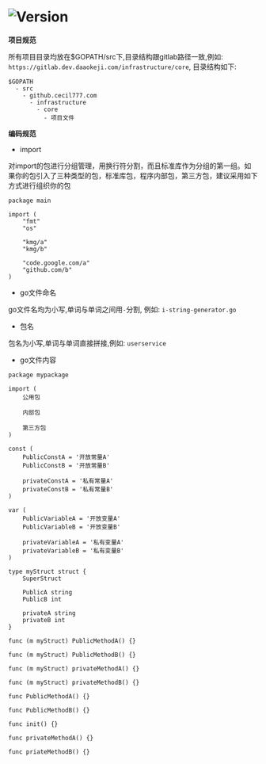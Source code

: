 # ![Version](https://img.shields.io/badge/version-0.0.9-green.svg)

**项目规范**

所有项目目录均放在$GOPATH/src下,目录结构跟gitlab路径一致,例如: `https://gitlab.dev.daaokeji.com/infrastructure/core`, 目录结构如下:
```
$GOPATH
  - src
    - github.cecil777.com
      - infrastructure
        - core
          - 项目文件
```

**编码规范**

- import

对import的包进行分组管理，用换行符分割，而且标准库作为分组的第一组。如果你的包引入了三种类型的包，标准库包，程序内部包，第三方包，建议采用如下方式进行组织你的包
```
package main

import (
    "fmt"
    "os"

    "kmg/a"
    "kmg/b"

    "code.google.com/a"
    "github.com/b"
)
```

- go文件命名

go文件名均为小写,单词与单词之间用`-`分割, 例如: `i-string-generator.go`

- 包名

包名为小写,单词与单词直接拼接,例如: `userservice`

- go文件内容

```
package mypackage

import (
    公用包

    内部包

    第三方包
)

const (
    PublicConstA = '开放常量A'
    PublicConstB = '开放常量B'

    privateConstA = '私有常量A'
    privateConstB = '私有常量B'
)

var (
    PublicVariableA = '开放变量A'
    PublicVariableB = '开放变量B'

    privateVariableA = '私有变量A'
    privateVariableB = '私有变量B'
)

type myStruct struct {
    SuperStruct

    PublicA string
    PublicB int

    privateA string
    privateB int
}

func (m myStruct) PublicMethodA() {}

func (m myStruct) PublicMethodB() {}

func (m myStruct) privateMethodA() {}

func (m myStruct) privateMethodB() {}

func PublicMethodA() {}

func PublicMethodB() {}

func init() {}

func privateMethodA() {}

func priateMethodB() {}
```